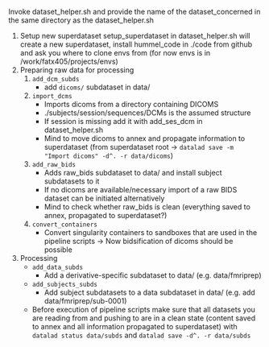 Invoke dataset_helper.sh and provide the name of the dataset_concerned in the same directory as the dataset_helper.sh

1. Setup new superdataset
    setup_superdataset in dataset_helper.sh will create a new superdataset, install hummel_code in ./code from github and ask you where to clone envs from (for now envs is in /work/fatx405/projects/envs)
2. Preparing raw data for processing
    1. `add_dcm_subds`
        - add `dicoms/` subdataset in data/
    2. `import_dcms`
        - Imports dicoms from a directory containing DICOMS
        - ./subjects/session/sequences/DCMs is the assumed structure
        - If session is missing add it with add_ses_dcm in dataset_helper.sh
        - Mind to move dicoms to annex and propagate information to superdataset (from superdataset root -> `datalad save -m "Import dicoms" -d^. -r data/dicoms`)
    3. `add_raw_bids`
        - Adds raw_bids subdataset to data/ and install subject subdatasets to it
        - If no dicoms are available/necessary import of a raw BIDS dataset can be initiated alternatively
        - Mind to check whether raw_bids is clean (everything saved to annex, propagated to superdataset?)
    4. `convert_containers`
        - Convert singularity containers to sandboxes that are used in the pipeline scripts
-> Now bidsification of dicoms should be possible
3. Processing
    - `add_data_subds`
        - Add a derivative-specific subdataset to data/ (e.g. data/fmriprep)
    - `add_subjects_subds`
        - Add subject subdatasets to a data subdataset in data/ (e.g. add data/fmriprep/sub-0001)
    - Before execution of pipeline scripts make sure that all datasets you are reading from and pushing to are in a clean state (content saved to annex and all information propagated to superdataset) with `datalad status data/subds` and `datalad save -d^. -r data/subds`
